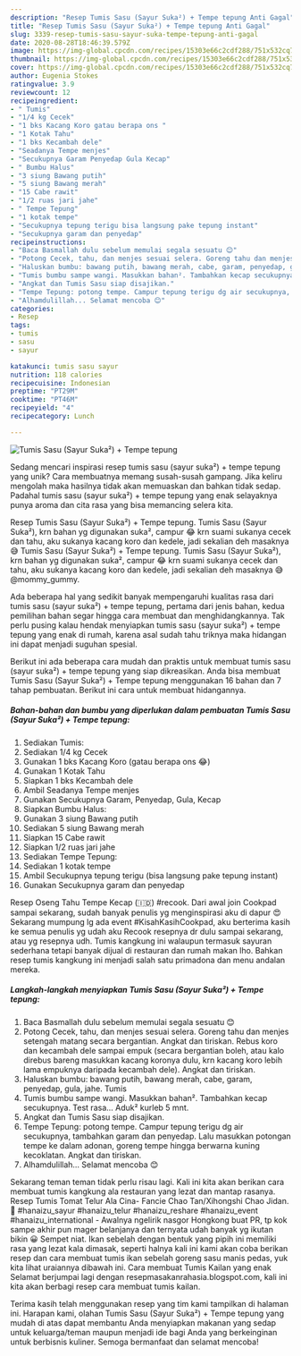 ```yaml
---
description: "Resep Tumis Sasu (Sayur Suka²) + Tempe tepung Anti Gagal"
title: "Resep Tumis Sasu (Sayur Suka²) + Tempe tepung Anti Gagal"
slug: 3339-resep-tumis-sasu-sayur-suka-tempe-tepung-anti-gagal
date: 2020-08-28T18:46:39.579Z
image: https://img-global.cpcdn.com/recipes/15303e66c2cdf288/751x532cq70/tumis-sasu-sayur-suka-tempe-tepung-foto-resep-utama.jpg
thumbnail: https://img-global.cpcdn.com/recipes/15303e66c2cdf288/751x532cq70/tumis-sasu-sayur-suka-tempe-tepung-foto-resep-utama.jpg
cover: https://img-global.cpcdn.com/recipes/15303e66c2cdf288/751x532cq70/tumis-sasu-sayur-suka-tempe-tepung-foto-resep-utama.jpg
author: Eugenia Stokes
ratingvalue: 3.9
reviewcount: 12
recipeingredient:
- " Tumis"
- "1/4 kg Cecek"
- "1 bks Kacang Koro gatau berapa ons "
- "1 Kotak Tahu"
- "1 bks Kecambah dele"
- "Seadanya Tempe menjes"
- "Secukupnya Garam Penyedap Gula Kecap"
- " Bumbu Halus"
- "3 siung Bawang putih"
- "5 siung Bawang merah"
- "15 Cabe rawit"
- "1/2 ruas jari jahe"
- " Tempe Tepung"
- "1 kotak tempe"
- "Secukupnya tepung terigu bisa langsung pake tepung instant"
- "Secukupnya garam dan penyedap"
recipeinstructions:
- "Baca Basmallah dulu sebelum memulai segala sesuatu 😊"
- "Potong Cecek, tahu, dan menjes sesuai selera. Goreng tahu dan menjes setengah matang secara bergantian. Angkat dan tiriskan. Rebus koro dan kecambah dele sampai empuk (secara bergantian boleh, atau kalo direbus bareng masukkan kacang koronya dulu, krn kacang koro lebih lama empuknya daripada kecambah dele). Angkat dan tiriskan."
- "Haluskan bumbu: bawang putih, bawang merah, cabe, garam, penyedap, gula, jahe. Tumis"
- "Tumis bumbu sampe wangi. Masukkan bahan². Tambahkan kecap secukupnya. Test rasa... Aduk² kurleb 5 mnt."
- "Angkat dan Tumis Sasu siap disajikan."
- "Tempe Tepung: potong tempe. Campur tepung terigu dg air secukupnya, tambahkan garam dan penyedap. Lalu masukkan potongan tempe ke dalam adonan, goreng tempe hingga berwarna kuning kecoklatan. Angkat dan tiriskan."
- "Alhamdulillah... Selamat mencoba 😊"
categories:
- Resep
tags:
- tumis
- sasu
- sayur

katakunci: tumis sasu sayur 
nutrition: 118 calories
recipecuisine: Indonesian
preptime: "PT29M"
cooktime: "PT46M"
recipeyield: "4"
recipecategory: Lunch

---
```



![Tumis Sasu (Sayur Suka²) + Tempe tepung](https://img-global.cpcdn.com/recipes/15303e66c2cdf288/751x532cq70/tumis-sasu-sayur-suka-tempe-tepung-foto-resep-utama.jpg)

Sedang mencari inspirasi resep tumis sasu (sayur suka²) + tempe tepung yang unik? Cara membuatnya memang susah-susah gampang. Jika keliru mengolah maka hasilnya tidak akan memuaskan dan bahkan tidak sedap. Padahal tumis sasu (sayur suka²) + tempe tepung yang enak selayaknya punya aroma dan cita rasa yang bisa memancing selera kita.

Resep Tumis Sasu (Sayur Suka²) + Tempe tepung. Tumis Sasu (Sayur Suka²), krn bahan yg digunakan suka², campur 😂 krn suami sukanya cecek dan tahu, aku sukanya kacang koro dan kedele, jadi sekalian deh masaknya 😅 Tumis Sasu (Sayur Suka²) + Tempe tepung. Tumis Sasu (Sayur Suka²), krn bahan yg digunakan suka², campur 😂 krn suami sukanya cecek dan tahu, aku sukanya kacang koro dan kedele, jadi sekalian deh masaknya 😅 @mommy_gummy.

Ada beberapa hal yang sedikit banyak mempengaruhi kualitas rasa dari tumis sasu (sayur suka²) + tempe tepung, pertama dari jenis bahan, kedua pemilihan bahan segar hingga cara membuat dan menghidangkannya. Tak perlu pusing kalau hendak menyiapkan tumis sasu (sayur suka²) + tempe tepung yang enak di rumah, karena asal sudah tahu triknya maka hidangan ini dapat menjadi suguhan spesial.


Berikut ini ada beberapa cara mudah dan praktis untuk membuat tumis sasu (sayur suka²) + tempe tepung yang siap dikreasikan. Anda bisa membuat Tumis Sasu (Sayur Suka²) + Tempe tepung menggunakan 16 bahan dan 7 tahap pembuatan. Berikut ini cara untuk membuat hidangannya.

<!--inarticleads1-->

##### Bahan-bahan dan bumbu yang diperlukan dalam pembuatan Tumis Sasu (Sayur Suka²) + Tempe tepung:

1. Sediakan  Tumis:
1. Sediakan 1/4 kg Cecek
1. Gunakan 1 bks Kacang Koro (gatau berapa ons 😂)
1. Gunakan 1 Kotak Tahu
1. Siapkan 1 bks Kecambah dele
1. Ambil Seadanya Tempe menjes
1. Gunakan Secukupnya Garam, Penyedap, Gula, Kecap
1. Siapkan  Bumbu Halus:
1. Gunakan 3 siung Bawang putih
1. Sediakan 5 siung Bawang merah
1. Siapkan 15 Cabe rawit
1. Siapkan 1/2 ruas jari jahe
1. Sediakan  Tempe Tepung:
1. Sediakan 1 kotak tempe
1. Ambil Secukupnya tepung terigu (bisa langsung pake tepung instant)
1. Gunakan Secukupnya garam dan penyedap


Resep Oseng Tahu Tempe Kecap (🇮🇩) #recook. Dari awal join Cookpad sampai sekarang, sudah banyak penulis yg menginspirasi aku di dapur 😍 Sekarang mumpung lg ada event #KisahKasihCookpad, aku berterima kasih ke semua penulis yg udah aku Recook resepnya dr dulu sampai sekarang, atau yg resepnya udh. Tumis kangkung ini walaupun termasuk sayuran sederhana tetapi banyak dijual di restauran dan rumah makan lho. Bahkan resep tumis kangkung ini menjadi salah satu primadona dan menu andalan mereka. 

<!--inarticleads2-->

##### Langkah-langkah menyiapkan Tumis Sasu (Sayur Suka²) + Tempe tepung:

1. Baca Basmallah dulu sebelum memulai segala sesuatu 😊
1. Potong Cecek, tahu, dan menjes sesuai selera. Goreng tahu dan menjes setengah matang secara bergantian. Angkat dan tiriskan. Rebus koro dan kecambah dele sampai empuk (secara bergantian boleh, atau kalo direbus bareng masukkan kacang koronya dulu, krn kacang koro lebih lama empuknya daripada kecambah dele). Angkat dan tiriskan.
1. Haluskan bumbu: bawang putih, bawang merah, cabe, garam, penyedap, gula, jahe. Tumis
1. Tumis bumbu sampe wangi. Masukkan bahan². Tambahkan kecap secukupnya. Test rasa... Aduk² kurleb 5 mnt.
1. Angkat dan Tumis Sasu siap disajikan.
1. Tempe Tepung: potong tempe. Campur tepung terigu dg air secukupnya, tambahkan garam dan penyedap. Lalu masukkan potongan tempe ke dalam adonan, goreng tempe hingga berwarna kuning kecoklatan. Angkat dan tiriskan.
1. Alhamdulillah... Selamat mencoba 😊


Sekarang teman teman tidak perlu risau lagi. Kali ini kita akan berikan cara membuat tumis kangkung ala restauran yang lezat dan mantap rasanya. Resep Tumis Tomat Telur Ala Cina- Fancie Chao Tan/Xihongshi Chao Jidan. 🔎 #hanaizu_sayur #hanaizu_telur #hanaizu_reshare #hanaizu_event #hanaizu_international - Awalnya ngelirik nasgor Hongkong buat PR, tp kok sampe akhir pun mager belanjanya dan ternyata udah banyak yg ikutan bikin 😀 Sempet niat. Ikan sebelah dengan bentuk yang pipih ini memiliki rasa yang lezat kala dimasak, seperti halnya kali ini kami akan coba berikan resep dan cara membuat tumis ikan sebelah goreng sasu manis pedas, yuk kita lihat uraiannya dibawah ini. Cara membuat Tumis Kailan yang enak Selamat berjumpai lagi dengan resepmasakanrahasia.blogspot.com, kali ini kita akan berbagi resep cara membuat tumis kailan. 

Terima kasih telah menggunakan resep yang tim kami tampilkan di halaman ini. Harapan kami, olahan Tumis Sasu (Sayur Suka²) + Tempe tepung yang mudah di atas dapat membantu Anda menyiapkan makanan yang sedap untuk keluarga/teman maupun menjadi ide bagi Anda yang berkeinginan untuk berbisnis kuliner. Semoga bermanfaat dan selamat mencoba!
